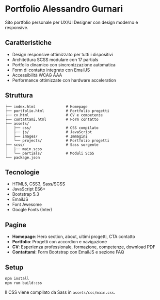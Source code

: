 # Portfolio Alessandro Gurnari

Sito portfolio personale per UX/UI Designer con design moderno e responsive.

## Caratteristiche

- Design responsive ottimizzato per tutti i dispositivi
- Architettura SCSS modulare con 17 partials
- Portfolio dinamico con sincronizzazione automatica
- Form di contatto integrato con EmailJS
- Accessibilità WCAG AAA
- Performance ottimizzate con hardware acceleration

## Struttura

```
├── index.html              # Homepage
├── portfolio.html          # Portfolio progetti
├── cv.html                 # CV e competenze
├── contattami.html         # Form contatto
├── assets/
│   ├── css/                # CSS compilato
│   ├── js/                 # JavaScript
│   ├── images/             # Immagini
│   └── projects/           # Portfolio progetti
├── scss/                   # Sass sorgente
│   ├── main.scss
│   └── partials/           # Moduli SCSS
└── package.json
```

## Tecnologie

- HTML5, CSS3, Sass/SCSS
- JavaScript ES6+
- Bootstrap 5.3
- EmailJS
- Font Awesome
- Google Fonts (Inter)

## Pagine

- **Homepage**: Hero section, about, ultimi progetti, CTA contatto
- **Portfolio**: Progetti con accordion e navigazione
- **CV**: Esperienza professionale, formazione, competenze, download PDF
- **Contattami**: Form Bootstrap con EmailJS e sezione FAQ

## Setup

```bash
npm install
npm run build:css
```

Il CSS viene compilato da Sass in `assets/css/main.css`.

